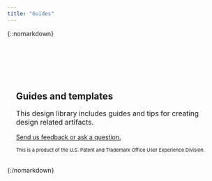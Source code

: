 ```yaml
---
title: "Guides"
---
```


{::nomarkdown}
<div class="pl-empty-state" style="padding: 20px; padding-top: 80px; margin: auto; max-width: 600px;">
    <h2>Guides and templates</h2>
    <p class="text-muted" style="font-size: 16px;">This design library includes guides and tips for creating design related artifacts.</p>
    <p class="text-muted"><a href="mailto:{{site.email}}">Send us feedback or ask a question.</a></p>
    <p class="text-muted" style="font-size: 11px;">This is a product of the U.S. Patent and Trademark Office User Experience Division.</p>
</div>
{:/nomarkdown}

